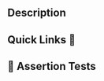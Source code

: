 ## Description

## Quick Links 🚀

 <!-- Links to the relevant place(s) in the CloudFlare pages build. Wait for CF comment update. -->

## 🤖 Assertion Tests

<!-- Add assertions between the comments below to have ChatGPT check the quality of your docs contribution (Diff) and 
how well it integrates with existing docs. E.g., A user should be able to easily understand how to make a simple 
query. -->

<!-- For more info, see the Action's docs in the marketplace: https://github.com/marketplace/actions/docs-assertion-tester#usage -->

<!-- DX:Assertion-start -->
<!-- DX:Assertion-end -->